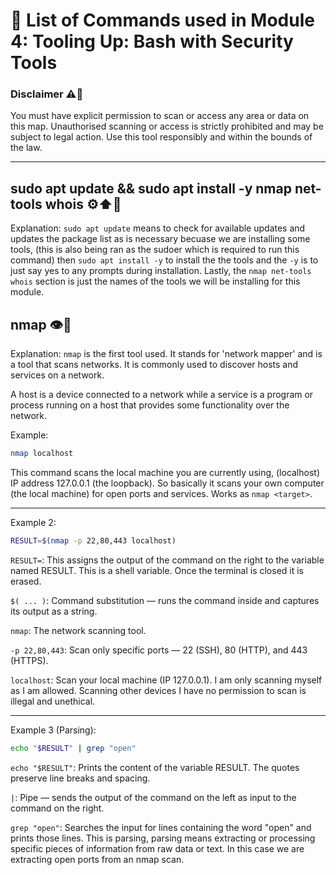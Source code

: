# 📖 List of Commands used in Module 4: Tooling Up: Bash with Security Tools

### Disclaimer ⚠️📢

You must have explicit permission to scan or access any area or data on this map. Unauthorised scanning or access is strictly prohibited and may be subject to legal action. Use this tool responsibly and within the bounds of the law.

---

## sudo apt update && sudo apt install -y nmap net-tools whois ⚙️⬆️📡

Explanation: `sudo apt update` means to check for available updates and updates the package list as is necessary becuase we are installing some tools, (this is also being ran as the sudoer which is required to run this command) then `sudo apt install -y` to install the the tools and the `-y` is to just say yes to any prompts during installation. Lastly, the `nmap net-tools whois` section is just the names of the tools we will be installing for this module.

## nmap 👁️📡

Explanation: `nmap` is the first tool used. It stands for 'network mapper' and is a tool that scans networks. It is commonly used to discover hosts and services on a network.

A host is a device connected to a network while a service is a program or process running on a host that provides some functionality over the network.

Example:
```bash
nmap localhost
```
This command scans the local machine you are currently using, (localhost) IP address 127.0.0.1 (the loopback). So basically it scans your own computer (the local machine) for open ports and services. Works as `nmap <target>`.

---

Example 2:
```bash
RESULT=$(nmap -p 22,80,443 localhost)
```
`RESULT=`: This assigns the output of the command on the right to the variable named RESULT. This is a shell variable. Once the terminal is closed it is erased.

`$( ... )`: Command substitution — runs the command inside and captures its output as a string.

`nmap`: The network scanning tool.

`-p 22,80,443`: Scan only specific ports — 22 (SSH), 80 (HTTP), and 443 (HTTPS).

`localhost`: Scan your local machine (IP 127.0.0.1). I am only scanning myself as I am allowed. Scanning other devices I have no permission to scan is illegal and unethical.

---

Example 3 (Parsing):
```bash
echo "$RESULT" | grep "open"
```
`echo "$RESULT"`: Prints the content of the variable RESULT. The quotes preserve line breaks and spacing.

`|`: Pipe — sends the output of the command on the left as input to the command on the right.

`grep "open"`: Searches the input for lines containing the word "open" and prints those lines. This is parsing, parsing means extracting or processing specific pieces of information from raw data or text. In this case we are extracting open ports from an nmap scan.

